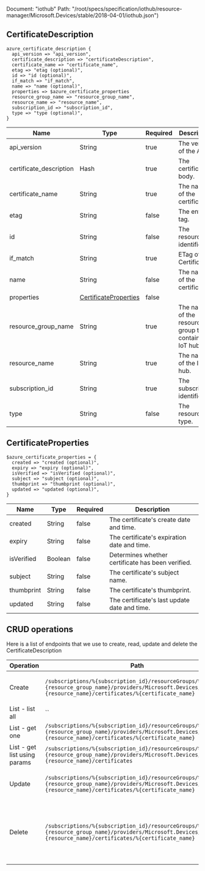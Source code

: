 Document: "iothub"
Path: "/root/specs/specification/iothub/resource-manager/Microsoft.Devices/stable/2018-04-01/iothub.json")

## CertificateDescription

```puppet
azure_certificate_description {
  api_version => "api_version",
  certificate_description => "certificateDescription",
  certificate_name => "certificate_name",
  etag => "etag (optional)",
  id => "id (optional)",
  if_match => "if_match",
  name => "name (optional)",
  properties => $azure_certificate_properties
  resource_group_name => "resource_group_name",
  resource_name => "resource_name",
  subscription_id => "subscription_id",
  type => "type (optional)",
}
```

| Name        | Type           | Required       | Description       |
| ------------- | ------------- | ------------- | ------------- |
|api_version | String | true | The version of the API. |
|certificate_description | Hash | true | The certificate body. |
|certificate_name | String | true | The name of the certificate |
|etag | String | false | The entity tag. |
|id | String | false | The resource identifier. |
|if_match | String | true | ETag of the Certificate. |
|name | String | false | The name of the certificate. |
|properties | [CertificateProperties](#certificateproperties) | false |  |
|resource_group_name | String | true | The name of the resource group that contains the IoT hub. |
|resource_name | String | true | The name of the IoT hub. |
|subscription_id | String | true | The subscription identifier. |
|type | String | false | The resource type. |
        
## CertificateProperties

```puppet
$azure_certificate_properties = {
  created => "created (optional)",
  expiry => "expiry (optional)",
  isVerified => "isVerified (optional)",
  subject => "subject (optional)",
  thumbprint => "thumbprint (optional)",
  updated => "updated (optional)",
}
```

| Name        | Type           | Required       | Description       |
| ------------- | ------------- | ------------- | ------------- |
|created | String | false | The certificate's create date and time. |
|expiry | String | false | The certificate's expiration date and time. |
|isVerified | Boolean | false | Determines whether certificate has been verified. |
|subject | String | false | The certificate's subject name. |
|thumbprint | String | false | The certificate's thumbprint. |
|updated | String | false | The certificate's last update date and time. |



## CRUD operations

Here is a list of endpoints that we use to create, read, update and delete the CertificateDescription

| Operation | Path | Verb | Description | OperationID |
| ------------- | ------------- | ------------- | ------------- | ------------- |
|Create|`/subscriptions/%{subscription_id}/resourceGroups/%{resource_group_name}/providers/Microsoft.Devices/IotHubs/%{resource_name}/certificates/%{certificate_name}`|Put|Adds new or replaces existing certificate.|Certificates_CreateOrUpdate|
|List - list all|``||||
|List - get one|`/subscriptions/%{subscription_id}/resourceGroups/%{resource_group_name}/providers/Microsoft.Devices/IotHubs/%{resource_name}/certificates/%{certificate_name}`|Get|Returns the certificate.|Certificates_Get|
|List - get list using params|`/subscriptions/%{subscription_id}/resourceGroups/%{resource_group_name}/providers/Microsoft.Devices/IotHubs/%{resource_name}/certificates`|Get|Returns the list of certificates.|Certificates_ListByIotHub|
|Update|`/subscriptions/%{subscription_id}/resourceGroups/%{resource_group_name}/providers/Microsoft.Devices/IotHubs/%{resource_name}/certificates/%{certificate_name}`|Put|Adds new or replaces existing certificate.|Certificates_CreateOrUpdate|
|Delete|`/subscriptions/%{subscription_id}/resourceGroups/%{resource_group_name}/providers/Microsoft.Devices/IotHubs/%{resource_name}/certificates/%{certificate_name}`|Delete|Deletes an existing X509 certificate or does nothing if it does not exist.|Certificates_Delete|